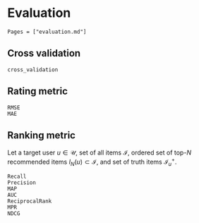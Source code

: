 # Evaluation

```@index
Pages = ["evaluation.md"]
```

## Cross validation

```@docs
cross_validation
```

## Rating metric

```@docs
RMSE
MAE
```

## Ranking metric

Let a target user $u \in \mathcal{U}$, set of all items $\mathcal{I}$, ordered set of top-$N$ recommended items $I_N(u) \subset \mathcal{I}$, and set of truth items $\mathcal{I}^+_u$.

```@docs
Recall
Precision
MAP
AUC
ReciprocalRank
MPR
NDCG
```